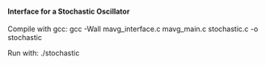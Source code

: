 <h4>Interface for a Stochastic Oscillator</h4>

Compile with gcc: 
    gcc -Wall mavg_interface.c mavg_main.c stochastic.c -o stochastic
    
Run with:
    ./stochastic
